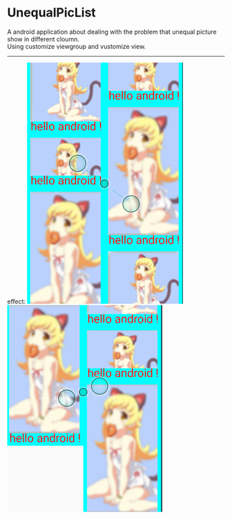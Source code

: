 # UnequalPicList
A android application about dealing with the problem that unequal picture show in different cloumn.
<br>
Using customize viewgroup and vustomize view.
<hr>
effect:
<img src="tim.png"/><img src="tim2.png"/>
